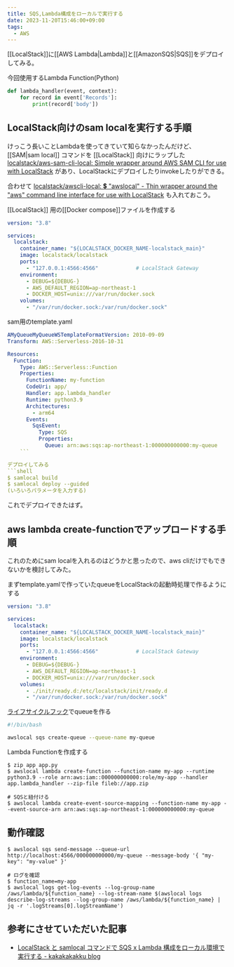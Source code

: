 ```yaml
---
title: SQS,Lambda構成をローカルで実行する
date: 2023-11-20T15:46:00+09:00
tags:
  - AWS
---
```


[[LocalStack]]に[[AWS Lambda|Lambda]]と[[AmazonSQS|SQS]]をデプロイしてみる。

今回使用するLambda Function(Python)

```python:app.py
def lambda_handler(event, context):
    for record in event['Records']:
        print(record['body'])
```

## LocalStack向けのsam localを実行する手順

けっこう長いことLambdaを使ってきていて知らなかったんだけど、 [[SAM|sam local]] コマンドを [[LocalStack]] 向けにラップした [localstack/aws-sam-cli-local: Simple wrapper around AWS SAM CLI for use with LocalStack](https://github.com/localstack/aws-sam-cli-local) があり、LocalStackにデプロイしたりinvokeしたりができる。

合わせて [localstack/awscli-local: 💲 "awslocal" - Thin wrapper around the "aws" command line interface for use with LocalStack](https://github.com/localstack/awscli-local) も入れておこう。

[[LocalStack]] 用の[[Docker compose]]ファイルを作成する

```yaml:compose.yaml
version: "3.8"

services:
  localstack:
    container_name: "${LOCALSTACK_DOCKER_NAME-localstack_main}"
    image: localstack/localstack
    ports:
      - "127.0.0.1:4566:4566"            # LocalStack Gateway
    environment:
      - DEBUG=${DEBUG-}
      - AWS_DEFAULT_REGION=ap-northeast-1
      - DOCKER_HOST=unix:///var/run/docker.sock
    volumes:
      - "/var/run/docker.sock:/var/run/docker.sock"
```

sam用のtemplate.yaml

```yaml:template.yaml
AMyQueueMyQueueWSTemplateFormatVersion: 2010-09-09
Transform: AWS::Serverless-2016-10-31

Resources:
  Function:
    Type: AWS::Serverless::Function
    Properties:
      FunctionName: my-function
      CodeUri: app/
      Handler: app.lambda_handler
      Runtime: python3.9
      Architectures:
        - arm64
      Events:
        SqsEvent:
          Type: SQS
          Properties:
            Queue: arn:aws:sqs:ap-northeast-1:000000000000:my-queue
    ```

デプロイしてみる
```shell
$ samlocal build
$ samlocal deploy --guided
(いろいろパラメータを入力する)
```

これでデプロイできたはず。

## aws lambda create-functionでアップロードする手順

これのためにsam localを入れるのはどうかと思ったので、aws cliだけでもできないかを検討してみた。

まずtemplate.yamlで作っていたqueueをLocalStackの起動時処理で作るようにする

```yaml:compose.yaml
version: "3.8"

services:
  localstack:
    container_name: "${LOCALSTACK_DOCKER_NAME-localstack_main}"
    image: localstack/localstack
    ports:
      - "127.0.0.1:4566:4566"            # LocalStack Gateway
    environment:
      - DEBUG=${DEBUG-}
      - AWS_DEFAULT_REGION=ap-northeast-1
      - DOCKER_HOST=unix:///var/run/docker.sock
    volumes:
      - ./init/ready.d:/etc/localstack/init/ready.d
      - "/var/run/docker.sock:/var/run/docker.sock"
```

[ライフサイクルフック](note/LocalStack.md)でqueueを作る

```sh:ready.sh
#!/bin/bash

awslocal sqs create-queue --queue-name my-queue
```

Lambda Functionを作成する

```shell
$ zip app app.py
$ awslocal lambda create-function --function-name my-app --runtime python3.9 --role arn:aws:iam::000000000000:role/my-app --handler app.lambda_handler --zip-file fileb://app.zip

# SQSと紐付ける
$ awslocal lambda create-event-source-mapping --function-name my-app --event-source-arn arn:aws:sqs:ap-northeast-1:000000000000:my-queue
```

## 動作確認

```shell
$ awslocal sqs send-message --queue-url http://localhost:4566/000000000000/my-queue --message-body '{ "my-key": "my-value" }'

# ログを確認
$ function_name=my-app
$ awslocal logs get-log-events --log-group-name /aws/lambda/${function_name} --log-stream-name $(awslocal logs describe-log-streams --log-group-name /aws/lambda/${function_name} | jq -r '.logStreams[0].logStreamName')
```

## 参考にさせていただいた記事

- [LocalStack と samlocal コマンドで SQS x Lambda 構成をローカル環境で実行する - kakakakakku blog](https://kakakakakku.hatenablog.com/entry/2023/04/27/091435)
